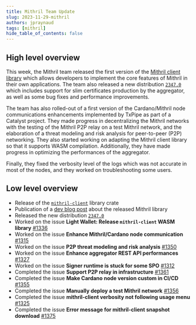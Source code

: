 ```yaml
---
title: Mithril Team Update
slug: 2023-11-29-mithril
authors: jpraynaud
tags: [mithril]
hide_table_of_contents: false
---
```


## High level overview

This week, the Mithril team released the first version of the [Mithril client library](https://crates.io/crates/mithril-client) which allows developers to implement the core features of Mithril in their own applications. The team also released a new distribution [`2347.0`](https://github.com/input-output-hk/mithril/releases/tag/2347.0) which includes support for slim certificates production by the aggregator, as well as some bug fixes and performance improvements.

The team has also rolled-out of a first version of the Cardano/Mithril node communications enhancements implemented by TxPipe as part of a Catalyst project. They made progress in decentralizing the Mithril networks with the testing of the Mithril P2P relay on a test Mithril network, and the elaboration of a threat modeling and risk analysis for peer-to-peer (P2P) networking. They also started working on adapting the Mithril client library so that it supports WASM compilation. Additionally, they have made progress in optimizing the performances of the aggregator. 

Finally, they fixed the verbosity level of the logs which was not accurate in most of the nodes, and they worked on troubleshooting some users.

## Low level overview
- Release of the [`mithril-client`](https://crates.io/crates/mithril-client) library crate
- Publication of a [dev blog post](https://mithril.network/doc/dev-blog/2023/11/27/mithril-client-library-released) about the released Mithril library
- Released the new distribution [`2347.0`](https://github.com/input-output-hk/mithril/releases/tag/2347.0)
- Worked on the issue **Light Wallet: Release `mithril-client` WASM library** [#1336](https://github.com/input-output-hk/mithril/issues/1336)
- Worked on the issue **Enhance Mithril/Cardano node communication** [#1315](https://github.com/input-output-hk/mithril/issues/1315)
- Worked on the issue **P2P threat modeling and risk analysis** [#1350](https://github.com/input-output-hk/mithril/issues/1350)
- Worked on the issue **Enhance aggregator REST API performances** [#1327](https://github.com/input-output-hk/mithril/issues/1327)
- Worked on the issue **Signer runtime is stuck for some SPO** [#1312](https://github.com/input-output-hk/mithril/issues/1312)
- Completed the issue **Support P2P relay in infrastructure** [#1361](https://github.com/input-output-hk/mithril/issues/1361)
- Completed the issue **Make Cardano node version custom in CI/CD** [#1355](https://github.com/input-output-hk/mithril/issues/1355)
- Completed the issue **Manually deploy a test Mithril network** [#1356](https://github.com/input-output-hk/mithril/issues/1356)
- Completed the issue **mithril-client verbosity not following usage menu** [#1325](https://github.com/input-output-hk/mithril/issues/1325)
- Completed the issue **Error message for mithril-client snapshot download** [#1375](https://github.com/input-output-hk/mithril/issues/1375)

